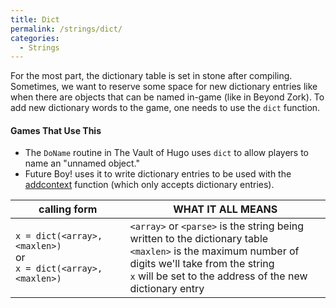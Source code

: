 ```yaml
---
title: Dict
permalink: /strings/dict/
categories: 
  - Strings
---
```


For the most part, the dictionary table is set in stone after compiling.
Sometimes, we want to reserve some space for new dictionary entries like
when there are objects that can be named in-game (like in Beyond Zork).
To add new dictionary words to the game, one needs to use the `dict`
function.

#### Games That Use This

- The `DoName` routine in The Vault of Hugo uses `dict` to allow
players to name an "unnamed object."
- Future Boy! uses it to write dictionary entries to be used with the
[addcontext](guts/addcontext/) function (which only accepts
dictionary entries).

| calling form | WHAT IT ALL MEANS |
| --- | --- |
| `x = dict(<array>, <maxlen>)`<br>or<br>`x = dict(<array>, <maxlen>)` | `<array>` or `<parse>` is the string being written to the dictionary table<br>`<maxlen>` is the maximum number of digits we'll take from the string<br>`x` will be set to the address of the new dictionary entry |
